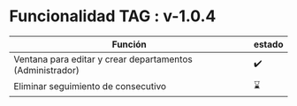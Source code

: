 # Funcionalidad TAG : v-1.0.4

| Función | estado|
| --------|-------|
| Ventana para editar y crear departamentos (Administrador) | ✔️ |
| Eliminar seguimiento de consecutivo | ⌛| 